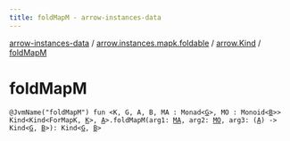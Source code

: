```yaml
---
title: foldMapM - arrow-instances-data
---
```


[arrow-instances-data](../../index.html) / [arrow.instances.mapk.foldable](../index.html) / [arrow.Kind](index.html) / [foldMapM](./fold-map-m.html)

# foldMapM

`@JvmName("foldMapM") fun <K, G, A, B, MA : Monad<`[`G`](fold-map-m.html#G)`>, MO : Monoid<`[`B`](fold-map-m.html#B)`>> Kind<Kind<ForMapK, `[`K`](fold-map-m.html#K)`>, `[`A`](fold-map-m.html#A)`>.foldMapM(arg1: `[`MA`](fold-map-m.html#MA)`, arg2: `[`MO`](fold-map-m.html#MO)`, arg3: (`[`A`](fold-map-m.html#A)`) -> Kind<`[`G`](fold-map-m.html#G)`, `[`B`](fold-map-m.html#B)`>): Kind<`[`G`](fold-map-m.html#G)`, `[`B`](fold-map-m.html#B)`>`